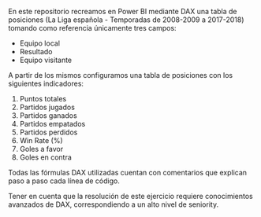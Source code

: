 En este repositorio recreamos en Power BI mediante DAX una tabla de posiciones (La Liga española - Temporadas de 2008-2009 a 2017-2018) tomando como referencia únicamente tres campos:
- Equipo local
- Resultado
- Equipo visitante

A partir de los mismos configuramos una tabla de posiciones con los siguientes indicadores:
1. Puntos totales
2. Partidos jugados
3. Partidos ganados
4. Partidos empatados
5. Partidos perdidos
6. Win Rate (%)
7. Goles a favor
8. Goles en contra

Todas las fórmulas DAX utilizadas cuentan con comentarios que explican paso a paso cada línea de código.

Tener en cuenta que la resolución de este ejercicio requiere conocimientos avanzados de DAX, correspondiendo a un alto nivel de seniority.
